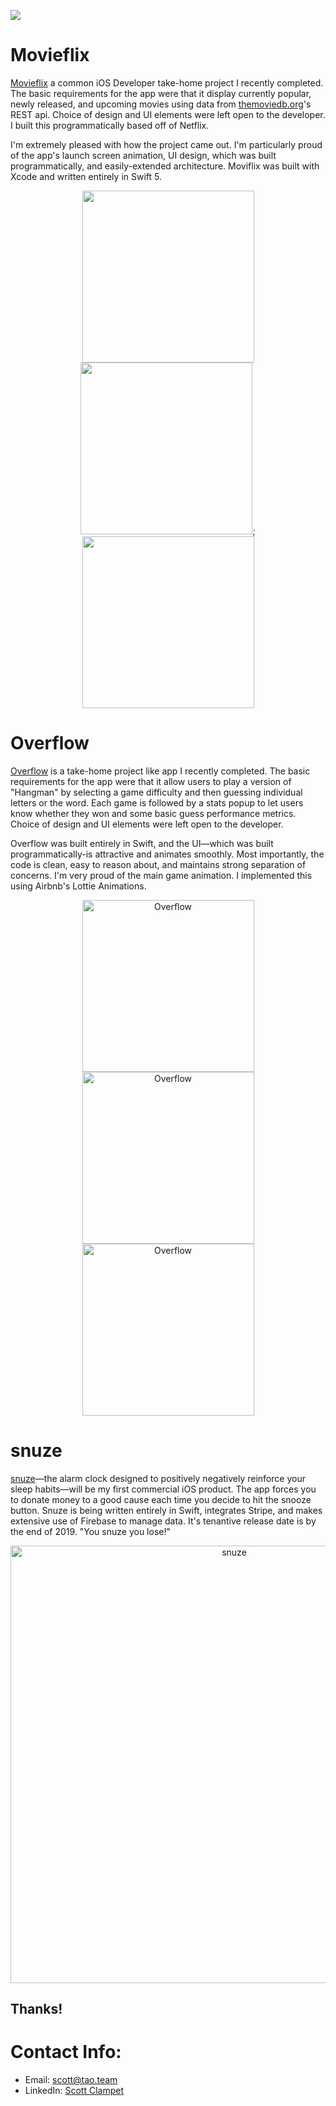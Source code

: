 <a href="images/ScottClampetResume.pdf" download><img src="https://img.shields.io/badge/Download-Resume-ff69b4.svg?style=for-the-badge&logo=codeigniter&logoColor=white"></a>

<!-- # Hello!
*Thanks for stopping by*. This repo serves as a kind of ever-changing portfolio of projects I'm currently excited about; please feel free to look around. -->
# Movieflix
[Movieflix](https://github.com/sclampet) a common iOS Developer take-home project I recently completed. The basic requirements for the app were that it display currently popular, newly released, and upcoming movies using data from [themoviedb.org](https://www.themoviedb.org/)'s REST api. Choice of design and UI elements were left open to the developer. I built this programmatically based off of Netflix.

I'm extremely pleased with how the project came out. I'm particularly proud of the app's launch screen animation, UI design, which was built programmatically, and easily-extended architecture. Moviflix was built with Xcode and written entirely in Swift 5.  
<p align="center">
<img src="images/movieflix/home.png" width="275"><img src="images/movieflix/details.png" width="275">;<img src="images/movieflix/search.png" width="275">
</p>


# Overflow
[Overflow](https://github.com/sclampet) is a take-home project like app I recently completed. The basic requirements for the app were that it allow users to play a version of "Hangman" by selecting a game difficulty and then guessing individual letters or the word. Each game is followed by a stats popup to let users know whether they won and some basic guess performance metrics. Choice of design and UI elements were left open to the developer.

Overflow was built entirely in Swift, and the UI—which was built programmatically-is attractive and animates smoothly. Most importantly, the code is clean, easy to reason about, and maintains strong separation of concerns. I'm very proud of the main game animation. I implemented this using Airbnb's Lottie Animations.
<p align="center">
<img src="images/overflow/game.png" width="275"  title="Overflow"><img src="images/overflow/guessing.png" width="275" title="Overflow"><img src="images/overflow/gameresult.png" width="275" title="Overflow">
</p>


# snuze
[snuze](https://github.com/sclampet)—the alarm clock designed to positively negatively reinforce your sleep habits—will be my first commercial iOS product. The app forces you to donate money to a good cause each time you decide to hit the snooze button. Snuze is being written entirely in Swift, integrates Stripe, and makes extensive use of Firebase to manage data. It's tenantive release date is by the end of 2019. "You snuze you lose!"

<p align="center">
<img src="images/snuze/snuze-mockups.png" width="700"  title="snuze">
</p>

## Thanks!

# Contact Info:

- Email: scott@tao.team
- LinkedIn: [Scott Clampet](https://www.linkedin.com/in/sclampet/)
